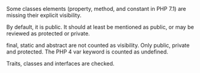 Some classes elements (property, method, and constant in PHP 7.1) are missing their explicit visibility.

By default, it is public. It should at least be mentioned as public, or may be reviewed as protected or private. 

final, static and abstract are not counted as visibility. Only public, private and protected. The PHP 4 var keyword is counted as undefined.

Traits, classes and interfaces are checked. 

<?php

// Explicit visibility
class X {
    protected sconst NO_VISIBILITY_CONST = 1; // For PHP 7.2 and later

    private $noVisibilityProperty = 2; 
    
    public function Method() {}
}

// Missing visibility
class X {
    const NO_VISIBILITY_CONST = 1; // For PHP 7.2 and later

    var $noVisibilityProperty = 2; // Only with var
    
    function NoVisibilityForMethod() {}
}

?>

